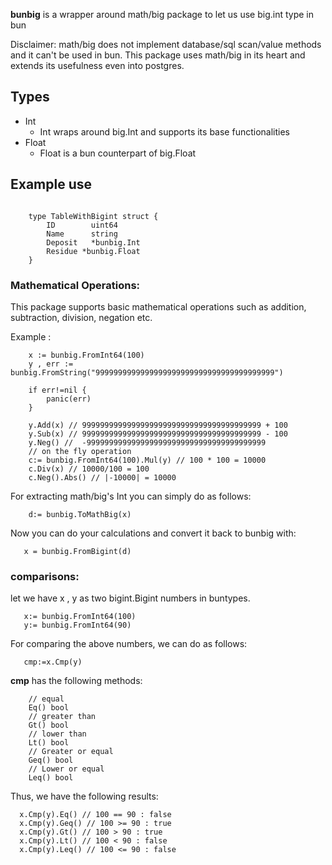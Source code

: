 
**bunbig** is a wrapper around math/big package to let us use big.int type in bun

Disclaimer: math/big does not implement database/sql scan/value methods and it can't be used in bun. This package uses math/big in its heart and extends its usefulness even into postgres.
## Types

* Int
  - Int wraps around big.Int and supports its base functionalities
* Float
  - Float is a bun counterpart of big.Float

## Example use

```

	type TableWithBigint struct {
		ID        uint64
		Name      string
		Deposit   *bunbig.Int
		Residue *bunbig.Float
	}

```

### Mathematical Operations: 

This package supports basic mathematical operations such as addition, subtraction, division, negation etc.

Example : 

```
	x := bunbig.FromInt64(100)
	y , err := bunbig.FromString("9999999999999999999999999999999999999999")

	if err!=nil {
		panic(err)
	}

	y.Add(x) // 9999999999999999999999999999999999999999 + 100
	y.Sub(x) // 9999999999999999999999999999999999999999 - 100
	y.Neg() //  -9999999999999999999999999999999999999999
	// on the fly operation
	c:= bunbig.FromInt64(100).Mul(y) // 100 * 100 = 10000
	c.Div(x) // 10000/100 = 100
	c.Neg().Abs() // |-10000| = 10000

```

For extracting math/big's Int you can simply do as follows:

```
    d:= bunbig.ToMathBig(x)
```

Now you can do your calculations and convert it back to bunbig with:

```
   x = bunbig.FromBigint(d)
```

### comparisons:

let we have x , y as two bigint.Bigint numbers in buntypes. 
```
   x:= bunbig.FromInt64(100)
   y:= bunbig.FromInt64(90)
```

For comparing the above numbers, we can do as follows:

```
   cmp:=x.Cmp(y)
```

**cmp** has the following methods: 

```
    // equal
	Eq() bool
	// greater than
	Gt() bool
	// lower than
	Lt() bool
	// Greater or equal
	Geq() bool
	// Lower or equal
	Leq() bool

```

Thus, we have the following results:

```
  x.Cmp(y).Eq() // 100 == 90 : false
  x.Cmp(y).Geq() // 100 >= 90 : true
  x.Cmp(y).Gt() // 100 > 90 : true
  x.Cmp(y).Lt() // 100 < 90 : false
  x.Cmp(y).Leq() // 100 <= 90 : false
```